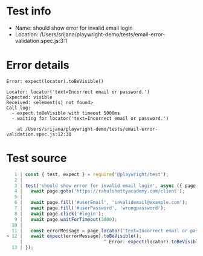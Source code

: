 # Test info

- Name: should show error for invalid email login
- Location: /Users/srijana/playwright-demo/tests/email-error-validation.spec.js:3:1

# Error details

```
Error: expect(locator).toBeVisible()

Locator: locator('text=Incorrect email or password.')
Expected: visible
Received: <element(s) not found>
Call log:
  - expect.toBeVisible with timeout 5000ms
  - waiting for locator('text=Incorrect email or password.')

    at /Users/srijana/playwright-demo/tests/email-error-validation.spec.js:12:30
```

# Test source

```ts
   1 | const { test, expect } = require('@playwright/test');
   2 |
   3 | test('should show error for invalid email login', async ({ page }) => {
   4 |   await page.goto('https://rahulshettyacademy.com/client');
   5 |
   6 |   await page.fill('#userEmail', 'invalidemail@example.com');
   7 |   await page.fill('#userPassword', 'wrongpassword');
   8 |   await page.click('#login');
   9 |   await page.waitForTimeout(3000);
  10 |
  11 |   const errorMessage = page.locator('text=Incorrect email or password.');
> 12 |   await expect(errorMessage).toBeVisible();
     |                              ^ Error: expect(locator).toBeVisible()
  13 | });
```
